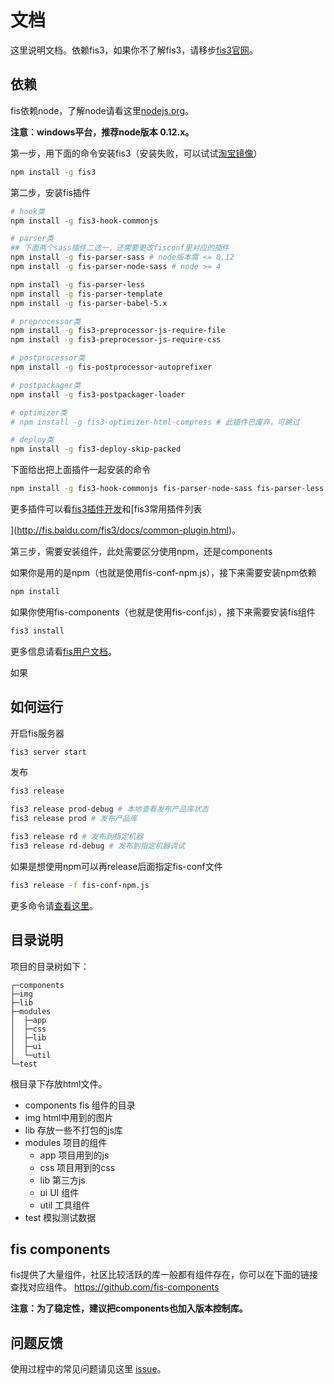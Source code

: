 # 文档
这里说明文档。依赖fis3，如果你不了解fis3，请移步[fis3官网](http://fis.baidu.com/)。

## 依赖
fis依赖node，了解node请看这里[nodejs.org](http://nodejs.org/)。

**注意：windows平台，推荐node版本 0.12.x。**

第一步，用下面的命令安装fis3（安装失败，可以试试[淘宝镜像](http://yanhaijing.com/tool/2015/09/01/my-npm-note/)）

``` bash
npm install -g fis3
```

第二步，安装fis插件

``` bash
# hook类
npm install -g fis3-hook-commonjs

# parser类
## 下面两个sass插件二选一，还需要更改fisconf里对应的插件
npm install -g fis-parser-sass # node版本需 <= 0.12
npm install -g fis-parser-node-sass # node >= 4

npm install -g fis-parser-less
npm install -g fis-parser-template
npm install -g fis-parser-babel-5.x

# preprocessor类
npm install -g fis3-preprocessor-js-require-file
npm install -g fis3-preprocessor-js-require-css

# postprocessor类
npm install -g fis-postprocessor-autoprefixer

# postpackager类
npm install -g fis3-postpackager-loader

# optimizer类
# npm install -g fis3-optimizer-html-compress # 此插件已废弃，可跳过

# deploy类
npm install -g fis3-deploy-skip-packed
```

下面给出把上面插件一起安装的命令

``` bash
npm install -g fis3-hook-commonjs fis-parser-node-sass fis-parser-less fis-parser-template fis-parser-babel-5.x fis3-preprocessor-js-require-file fis3-preprocessor-js-require-css fis-postprocessor-autoprefixer fis3-postpackager-loader fis3-optimizer-html-compress fis3-deploy-skip-packed
```

更多插件可以看[fis3插件开发](http://fis.baidu.com/fis3/docs/api/dev-plugin.html)和[fis3常用插件列表

](http://fis.baidu.com/fis3/docs/common-plugin.html)。

第三步，需要安装组件，此处需要区分使用npm，还是components

如果你是用的是npm（也就是使用fis-conf-npm.js），接下来需要安装npm依赖

``` bash
npm install
```

如果你使用fis-components（也就是使用fis-conf.js），接下来需要安装fis组件

``` bash
fis3 install
```

更多信息请看[fis用户文档](http://fis.baidu.com/fis3/docs/beginning/install.html)。

如果

## 如何运行
开启fis服务器

``` bash
fis3 server start
```

发布

``` bash
fis3 release

fis3 release prod-debug # 本地查看发布产品库状态
fis3 release prod # 发布产品库

fis3 release rd # 发布到指定机器
fis3 release rd-debug # 发布到指定机器调试
```

如果是想使用npm可以再release后面指定fis-conf文件

``` bash
fis3 release -f fis-conf-npm.js
```

更多命令请[查看这里](http://fis.baidu.com/fis3/docs/api/command.html)。

## 目录说明
项目的目录树如下：

```
┌─components
├─img
├─lib
├─modules
│  ├─app
│  ├─css
│  ├─lib
│  ├─ui
│  └─util
└─test
```
根目录下存放html文件。

- components fis 组件的目录
- img html中用到的图片
- lib 存放一些不打包的js库
- modules 项目的组件
	- app 项目用到的js
	- css 项目用到的css
	- lib 第三方js
	- ui UI 组件
	- util 工具组件
- test 模拟测试数据

## fis components
fis提供了大量组件，社区比较活跃的库一般都有组件存在，你可以在下面的链接查找对应组件。
https://github.com/fis-components

**注意：为了稳定性，建议把components也加入版本控制库。**

## 问题反馈
使用过程中的常见问题请见这里 [issue](https://github.com/yanhaijing/fis3-base/issues)。
